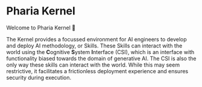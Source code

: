 # Pharia Kernel

Welcome to Pharia Kernel 👋

The Kernel provides a focussed environment for AI engineers to develop and deploy AI methodology, or Skills. These Skills can interact with the world using the **C**ognitive **S**ystem **I**nterface (CSI), which is an interface with functionality biased towards the domain of generative AI. The CSI is also the only way these skills can interact with the world. While this may seem restrictive, it facilitates a frictionless deployment experience and ensures security during execution.
